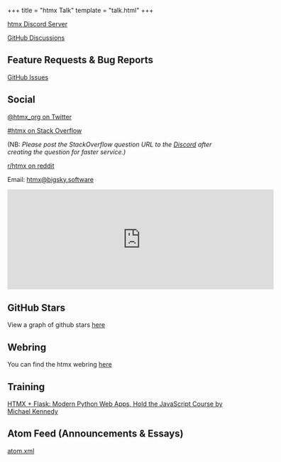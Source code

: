 +++
title = "htmx Talk"
template = "talk.html"
+++

[htmx Discord Server](/discord)

[GitHub Discussions](https://github.com/bigskysoftware/htmx/discussions)

## Feature Requests & Bug Reports

[GitHub Issues](https://github.com/bigskysoftware/htmx/issues)

## Social

[@htmx_org on Twitter](https://twitter.com/htmx_org)

[#htmx on Stack Overflow](https://stackoverflow.com/questions/tagged/htmx)

(NB: *Please post the StackOverflow question URL to the [Discord](https://htmecks.org/discord) after creating the question for 
faster service.)*

[r/htmx on reddit](https://www.reddit.com/r/htmx/)

Email: [htmx@bigsky.software](mailto:htmx@bigsky.software)

<iframe src="https://github.com/sponsors/bigskysoftware/card" title="Sponsor bigskysoftware" height="225" width="600" style="border: 0;"></iframe>

## GitHub Stars

View a graph of github stars [here](https://star-history.com/embed?#bigskysoftware/htmx&bigskysoftware/_hyperscript&Date)

## Webring

You can find the htmx webring [here](@/webring.md)

## Training

[HTMX + Flask: Modern Python Web Apps, Hold the JavaScript Course by Michael Kennedy](https://training.talkpython.fm/courses/htmx-flask-modern-python-web-apps-hold-the-javascript)

## Atom Feed (Announcements & Essays)

[atom.xml](/atom.xml)
